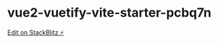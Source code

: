 # vue2-vuetify-vite-starter-pcbq7n

[Edit on StackBlitz ⚡️](https://stackblitz.com/edit/vue2-vuetify-vite-starter-pcbq7n)